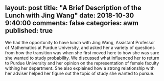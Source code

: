layout: post
title: "A Brief Description of the Lunch with Jing Wang"
date: 2018-10-30 9:40:00
comments: false
categories: awm
published: true
---

We had the opportunity to have lunch with Jing Wang, Assistant Professor of Mathematics at Purdue University, and asked her a variety of questions from how the transition was when she first moved here to how she was sure she wanted to study probability. We discussed what influenced her to return to Purdue University and her opinion on the representation of female faculty withing her department. She also explained how a strong relationship with her adviser helped her figure out the topic of study she wanted to pursue. 
